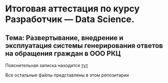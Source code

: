 # Итоговая аттестация по курсу Разработчик — Data Science.

## Тема: Развертывание, внедрение и эксплуатация системы генерирования ответов на обращения граждан в ООО РКЦ


Пояснительная записка находится 
[тут](https://docs.google.com/document/d/1yt4dTovvmQcH_zylSHQGzCF_SuctX1Njy67wUrCFsxg/edit?usp=sharing)

Все остальные файлы представлены в этом репозитарии
